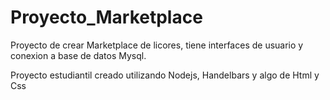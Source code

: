 # Proyecto_Marketplace
Proyecto de crear Marketplace de licores, tiene interfaces de usuario y conexion a base de datos Mysql.

Proyecto estudiantil creado utilizando Nodejs, Handelbars y algo de Html y Css

